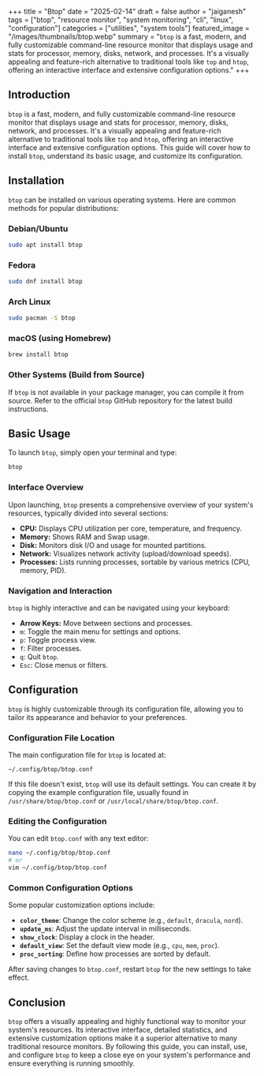 +++
title = "Btop"
date = "2025-02-14"
draft = false
author = "jaiganesh"
tags = ["btop", "resource monitor", "system monitoring", "cli", "linux", "configuration"]
categories = ["utilities", "system tools"]
featured_image = "/images/thumbnails/btop.webp"
summary = "`btop` is a fast, modern, and fully customizable command-line resource monitor that displays usage and stats for processor, memory, disks, network, and processes. It's a visually appealing and feature-rich alternative to traditional tools like `top` and `htop`, offering an interactive interface and extensive configuration options."
+++

## Introduction

`btop` is a fast, modern, and fully customizable command-line resource monitor that displays usage and stats for processor, memory, disks, network, and processes. It's a visually appealing and feature-rich alternative to traditional tools like `top` and `htop`, offering an interactive interface and extensive configuration options. This guide will cover how to install `btop`, understand its basic usage, and customize its configuration.

## Installation

`btop` can be installed on various operating systems. Here are common methods for popular distributions:

### Debian/Ubuntu

```bash
sudo apt install btop
```

### Fedora

```bash
sudo dnf install btop
```

### Arch Linux

```bash
sudo pacman -S btop
```

### macOS (using Homebrew)

```bash
brew install btop
```

### Other Systems (Build from Source)

If `btop` is not available in your package manager, you can compile it from source. Refer to the official `btop` GitHub repository for the latest build instructions.

## Basic Usage

To launch `btop`, simply open your terminal and type:

```bash
btop
```

### Interface Overview

Upon launching, `btop` presents a comprehensive overview of your system's resources, typically divided into several sections:

*   **CPU:** Displays CPU utilization per core, temperature, and frequency.
*   **Memory:** Shows RAM and Swap usage.
*   **Disk:** Monitors disk I/O and usage for mounted partitions.
*   **Network:** Visualizes network activity (upload/download speeds).
*   **Processes:** Lists running processes, sortable by various metrics (CPU, memory, PID).

### Navigation and Interaction

`btop` is highly interactive and can be navigated using your keyboard:

*   **Arrow Keys:** Move between sections and processes.
*   `m`: Toggle the main menu for settings and options.
*   `p`: Toggle process view.
*   `f`: Filter processes.
*   `q`: Quit `btop`.
*   `Esc`: Close menus or filters.

## Configuration

`btop` is highly customizable through its configuration file, allowing you to tailor its appearance and behavior to your preferences.

### Configuration File Location

The main configuration file for `btop` is located at:

```
~/.config/btop/btop.conf
```
If this file doesn't exist, `btop` will use its default settings. You can create it by copying the example configuration file, usually found in `/usr/share/btop/btop.conf` or `/usr/local/share/btop/btop.conf`.

### Editing the Configuration

You can edit `btop.conf` with any text editor:

```bash
nano ~/.config/btop/btop.conf
# or
vim ~/.config/btop/btop.conf
```

### Common Configuration Options

Some popular customization options include:

*   **`color_theme`**: Change the color scheme (e.g., `default`, `dracula`, `nord`).
*   **`update_ms`**: Adjust the update interval in milliseconds.
*   **`show_clock`**: Display a clock in the header.
*   **`default_view`**: Set the default view mode (e.g., `cpu`, `mem`, `proc`).
*   **`proc_sorting`**: Define how processes are sorted by default.

After saving changes to `btop.conf`, restart `btop` for the new settings to take effect.

## Conclusion

`btop` offers a visually appealing and highly functional way to monitor your system's resources. Its interactive interface, detailed statistics, and extensive customization options make it a superior alternative to many traditional resource monitors. By following this guide, you can install, use, and configure `btop` to keep a close eye on your system's performance and ensure everything is running smoothly.
